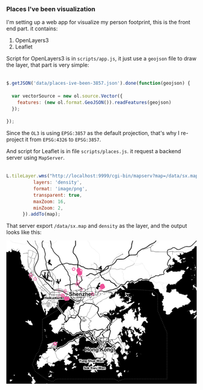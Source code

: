 ### Places I've been visualization

I'm setting up a web app for visualize my person footprint, this is the front end part. it contains:

1.  OpenLayers3
2.  Leaflet

Script for OpenLayers3 is in `scripts/app.js`, it just use a `geojson` file to draw the layer, that part is very simple:

```js

$.getJSON('data/places-ive-been-3857.json').done(function(geojson) {

  var vectorSource = new ol.source.Vector({
    features: (new ol.format.GeoJSON()).readFeatures(geojson)
  });

});
```

Since the `OL3` is using `EPSG:3857` as the default projection, that's why I re-project it from `EPSG:4326` to `EPSG:3857`.

And script for Leaflet is in file `scripts/places.js`. it request a backend server
using `MapServer`.

```js

L.tileLayer.wms("http://localhost:9999/cgi-bin/mapserv?map=/data/sx.map", {
          layers: 'density',
          format: 'image/png',
          transparent: true,
          maxZoom: 16,
          minZoom: 2,
      }).addTo(map);
```

That server export `/data/sx.map` and `density` as the layer, and the output looks like this:

![places ive been in shaanxi](https://raw.githubusercontent.com/abruzzi/places-ive-been/master/places-ive-been-resized.png)
